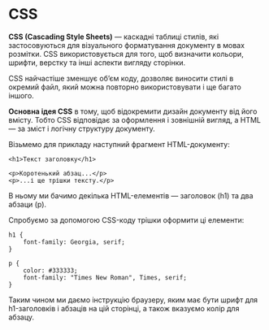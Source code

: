 # CSS

**CSS (Cascading Style Sheets)** — каскадні таблиці стилів, які застосовуються для візуального форматування документу в мовах розмітки. CSS використовується для того, щоб визначити кольори, шрифти, верстку та інші аспекти вигляду сторінки.

CSS найчастіше зменшує об’єм коду, дозволяє виносити стилі в окремий файл, який можна повторно використовувати і ще багато іншого.

**Основна ідея CSS** в тому, щоб відокремити дизайн документу від його вмісту. Тобто CSS відповідає за оформлення і зовнішній вигляд, а HTML — за зміст і логічну структуру документу.

Візьмемо для прикладу наступний фрагмент HTML-документу:

```
<h1>Текст заголовку</h1>

<p>Коротенький абзац...</p>
<p>...і ще трішки тексту.</p>
```

В ньому ми бачимо декілька HTML-елементів — заголовок (h1) та два абзаци (p).

Спробуємо за допомогою CSS-коду трішки оформити ці елементи:

```
h1 {
    font-family: Georgia, serif;
}

p {
    color: #333333;
    font-family: "Times New Roman", Times, serif;
}
```

Таким чином ми даємо інструкцію браузеру, яким має бути шрифт для h1-заголовків і абзаців на цій сторінці, а також вказуємо колір для абзацу.
